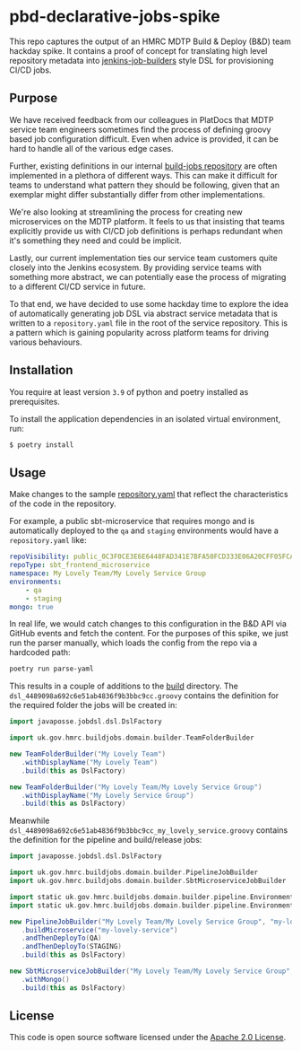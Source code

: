 
# pbd-declarative-jobs-spike

This repo captures the output of an HMRC MDTP Build & Deploy (B&D) team hackday spike. It contains a proof of concept for translating high level repository metadata into [jenkins-job-builders](https://github.com/hmrc/jenkins-job-builders) style DSL for provisioning CI/CD jobs.

## Purpose

We have received feedback from our colleagues in PlatDocs that MDTP service team engineers sometimes find the process of defining groovy based job configuration difficult. Even when advice is provided, it can be hard to handle all of the various edge cases.

Further, existing definitions in our internal [build-jobs repository](https://github.com/hmrc/build-jobs) are often implemented in a plethora of different ways. This can make it difficult for teams to understand what pattern they should be following, given that an exemplar might differ substantially differ from other implementations.

We're also looking at streamlining the process for creating new microservices on the MDTP platform. It feels to us that insisting that teams explicitly provide us with CI/CD job definitions is perhaps redundant when it's something they need and could be implicit.

Lastly, our current implementation ties our service team customers quite closely into the Jenkins ecosystem. By providing service teams with something more abstract, we can potentially ease the process of migrating to a different CI/CD service in future.

To that end, we have decided to use some hackday time to explore the idea of automatically generating job DSL via abstract service metadata that is written to a `repository.yaml` file in the root of the service repository. This is a pattern which is gaining popularity across platform teams for driving various behaviours.

## Installation

You require at least version `3.9` of python and poetry installed as prerequisites.

To install the application dependencies in an isolated virtual environment, run:

```bash
$ poetry install
```

## Usage

Make changes to the sample [repository.yaml](repository_yaml/my-lovely-service/repository.yaml) that reflect the characteristics of the code in the repository.

For example, a public sbt-microservice that requires mongo and is automatically deployed to the `qa` and `staging` environments would have a `repository.yaml` like:

```yaml
repoVisibility: public_0C3F0CE3E6E6448FAD341E7BFA50FCD333E06A20CFF05FCACE61154DDBBADF71
repoType: sbt_frontend_microservice
namespace: My Lovely Team/My Lovely Service Group
environments:
    - qa
    - staging
mongo: true
```

In real life, we would catch changes to this configuration in the B&D API via GitHub events and fetch the content. For the purposes of this spike, we just run the parser manually, which loads the config from the repo via a hardcoded path:

```bash
poetry run parse-yaml
```

This results in a couple of additions to the [build](build/) directory. The `dsl_4489098a692c6e51ab4836f9b3bbc9cc.groovy` contains the definition for the required folder the jobs will be created in:

```groovy
import javaposse.jobdsl.dsl.DslFactory

import uk.gov.hmrc.buildjobs.domain.builder.TeamFolderBuilder

new TeamFolderBuilder("My Lovely Team")
   .withDisplayName("My Lovely Team")
   .build(this as DslFactory)

new TeamFolderBuilder("My Lovely Team/My Lovely Service Group")
   .withDisplayName("My Lovely Service Group")
   .build(this as DslFactory)
```

Meanwhile `dsl_4489098a692c6e51ab4836f9b3bbc9cc_my_lovely_service.groovy` contains the definition for the pipeline and build/release jobs:

```groovy
import javaposse.jobdsl.dsl.DslFactory

import uk.gov.hmrc.buildjobs.domain.builder.PipelineJobBuilder
import uk.gov.hmrc.buildjobs.domain.builder.SbtMicroserviceJobBuilder

import static uk.gov.hmrc.buildjobs.domain.builder.pipeline.Environments.QA
import static uk.gov.hmrc.buildjobs.domain.builder.pipeline.Environments.STAGING

new PipelineJobBuilder("My Lovely Team/My Lovely Service Group", "my-lovely-service-pipeline")
   .buildMicroservice("my-lovely-service")
   .andThenDeployTo(QA)
   .andThenDeployTo(STAGING)
   .build(this as DslFactory)

new SbtMicroserviceJobBuilder("My Lovely Team/My Lovely Service Group", "my-lovely-service")
   .withMongo()
   .build(this as DslFactory)
```

## License

This code is open source software licensed under the [Apache 2.0 License]("http://www.apache.org/licenses/LICENSE-2.0.html").

